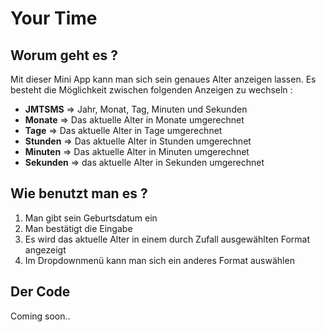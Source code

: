 # Your Time

## Worum geht es ?

Mit dieser Mini App kann man sich sein genaues Alter anzeigen lassen. 
Es besteht die Möglichkeit zwischen folgenden Anzeigen zu wechseln :

- **JMTSMS** => Jahr, Monat, Tag, Minuten und Sekunden
- **Monate** => Das aktuelle Alter in Monate umgerechnet
- **Tage** => Das aktuelle Alter in Tage umgerechnet
- **Stunden** => Das aktuelle Alter in Stunden umgerechnet
- **Minuten** => Das aktuelle Alter in Minuten umgerechnet
- **Sekunden** => das aktuelle Alter in Sekunden umgerechnet



## Wie benutzt man es ?

1. Man gibt sein Geburtsdatum ein
2. Man bestätigt die Eingabe
3. Es wird das aktuelle Alter in einem durch Zufall ausgewählten Format angezeigt
4. Im Dropdownmenü kann man sich ein anderes Format auswählen



## Der Code

Coming soon..